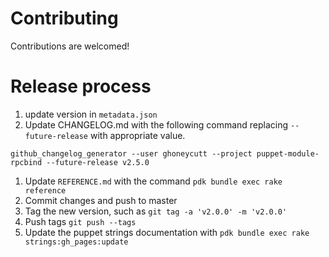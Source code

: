 # Contributing

Contributions are welcomed!

# Release process

1. update version in `metadata.json`
1. Update CHANGELOG.md with the following command replacing `--future-release` with appropriate value.
```
github_changelog_generator --user ghoneycutt --project puppet-module-rpcbind --future-release v2.5.0
```
1. Update `REFERENCE.md` with the command `pdk bundle exec rake reference`
1. Commit changes and push to master
1. Tag the new version, such as `git tag -a 'v2.0.0' -m 'v2.0.0'`
1. Push tags `git push --tags`
1. Update the puppet strings documentation with `pdk bundle exec rake strings:gh_pages:update`
